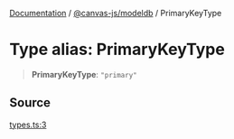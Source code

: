 [Documentation](../../../index.md) / [@canvas-js/modeldb](../index.md) / PrimaryKeyType

# Type alias: PrimaryKeyType

> **PrimaryKeyType**: `"primary"`

## Source

[types.ts:3](https://github.com/canvasxyz/canvas/blob/4c6b729f/packages/modeldb/src/types.ts#L3)

